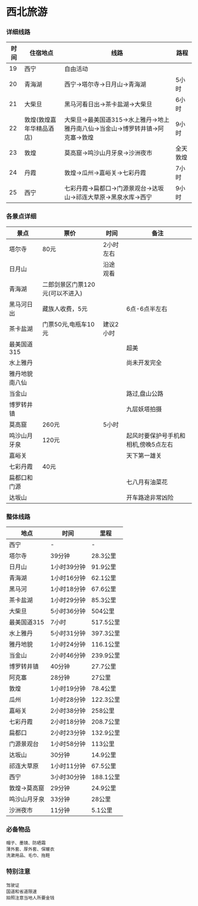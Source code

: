 # 西北旅游

### 详细线路

时间|住宿地点|线路|路程
-|-|-|-
19|西宁|自由活动|
20|青海湖|西宁->塔尔寺->日月山->青海湖|5小时
21|大柴旦|黑马河看日出->茶卡盐湖->大柴旦|6小时
22|敦煌(敦煌嘉年华精品酒店)|大柴旦->最美国道315->水上雅丹->地上雅丹南八仙->当金山->博罗转井镇->阿克塞->敦煌|9小时
23|敦煌|莫高窟->鸣沙山月牙泉->沙洲夜市|全天敦煌
24|丹霞|敦煌->瓜州->嘉峪关->七彩丹霞|7小时
25|西宁|七彩丹霞->扁都口->门源景观台->达坂山->祁连大草原->黑泉水库->西宁|9小时

### 各景点详细

景点|票价|时间|备注
-|-|-|-
塔尔寺|80元|2小时左右|
日月山||沿途观看|
青海湖|二郎剑景区门票120元(可以不进入)||
黑马河日出|藏族人收费，5元||6点-6点半左右
茶卡盐湖|门票50元,电瓶车10元|建议2小时|
最美国道315|||超美
水上雅丹|||尚未开发完全
雅丹地貌南八仙|||
当金山|||路过,盘山公路
博罗转井镇|||九层妖塔拍摄
莫高窟|260元|5小时|
鸣沙山月牙泉|120元||起风时要保护号手机和相机,傍晚5点左右
嘉峪关|||天下第一雄关
七彩丹霞|40元||
扁都口和门源|||七八月有油菜花
达坂山|||开车路途非常凶险

### 整体线路

地点|时间|里程
-|-|-
西宁|-|-
塔尔寺|39分钟|28.3公里
日月山|1小时39分钟|91.9公里
青海湖|1小时16分钟|62.1公里
黑马河|1小时18分钟|67.6公里
茶卡盐湖|1小时29分钟|85.3公里
大柴旦|5小时36分钟|504公里
最美国道315|7小时|517.5公里
水上雅丹|5小时31分钟|397.3公里
雅丹地貌|1小时24分钟|116.1公里
当金山|2小时46分钟|239.9公里
博罗转井镇|40分钟|27.7公里
阿克塞|28分钟|27公里
敦煌|1小时19分钟|78.4公里
瓜州|1小时28分钟|122.3公里
嘉峪关|2小时38分钟|258公里
七彩丹霞|2小时18分钟|208.7公里
扁都口|2小时23分钟|132.9公里
门源景观台|1小时58分钟|113公里
达坂山|30分钟|14.9公里
祁连大草原|1小时11分钟|67.5公里
西宁|3小时30分钟|188.1公里
敦煌->莫高窟|29分钟|24.9公里
鸣沙山月牙泉|33分钟|28公里
沙洲夜市|11分钟|5.1公里

### 必备物品

    帽子、墨镜、防晒霜
    薄外套、厚外套、保暖衣
    洗漱用品、毛巾、拖鞋

### 特别注意

    驾驶证
    国道和省道限速
    拍照注意当地人所要金钱
